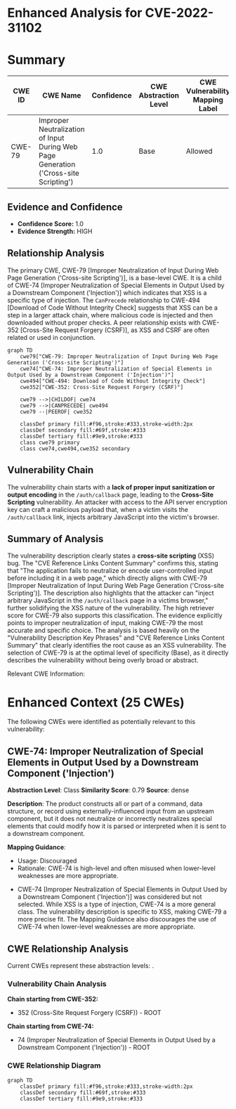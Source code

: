 # Enhanced Analysis for CVE-2022-31102

# Summary
| CWE ID | CWE Name | Confidence | CWE Abstraction Level | CWE Vulnerability Mapping Label | CWE-Vulnerability Mapping Notes |
|---|---|---|---|---|---|
| CWE-79 | Improper Neutralization of Input During Web Page Generation ('Cross-site Scripting') | 1.0 | Base | Allowed | Primary CWE |

## Evidence and Confidence

*   **Confidence Score:** 1.0
*   **Evidence Strength:** HIGH

## Relationship Analysis
The primary CWE, CWE-79 [Improper Neutralization of Input During Web Page Generation ('Cross-site Scripting')], is a base-level CWE. It is a child of CWE-74 [Improper Neutralization of Special Elements in Output Used by a Downstream Component ('Injection')] which indicates that XSS is a specific type of injection. The `CanPrecede` relationship to CWE-494 [Download of Code Without Integrity Check] suggests that XSS can be a step in a larger attack chain, where malicious code is injected and then downloaded without proper checks. A peer relationship exists with CWE-352 [Cross-Site Request Forgery (CSRF)], as XSS and CSRF are often related or used in conjunction.

```mermaid
graph TD
    cwe79["CWE-79: Improper Neutralization of Input During Web Page Generation ('Cross-site Scripting')"]
    cwe74["CWE-74: Improper Neutralization of Special Elements in Output Used by a Downstream Component ('Injection')"]
    cwe494["CWE-494: Download of Code Without Integrity Check"]
    cwe352["CWE-352: Cross-Site Request Forgery (CSRF)"]
    
    cwe79 -->|CHILDOF| cwe74
    cwe79 -->|CANPRECEDE| cwe494
    cwe79 --|PEEROF| cwe352
    
    classDef primary fill:#f96,stroke:#333,stroke-width:2px
    classDef secondary fill:#69f,stroke:#333
    classDef tertiary fill:#9e9,stroke:#333
    class cwe79 primary
    class cwe74,cwe494,cwe352 secondary
```

## Vulnerability Chain
The vulnerability chain starts with a **lack of proper input sanitization or output encoding** in the `/auth/callback` page, leading to the **Cross-Site Scripting** vulnerability. An attacker with access to the API server encryption key can craft a malicious payload that, when a victim visits the `/auth/callback` link, injects arbitrary JavaScript into the victim's browser.

## Summary of Analysis
The vulnerability description clearly states a **cross-site scripting** (XSS) bug. The "CVE Reference Links Content Summary" confirms this, stating that "The application fails to neutralize or encode user-controlled input before including it in a web page," which directly aligns with CWE-79 [Improper Neutralization of Input During Web Page Generation ('Cross-site Scripting')]. The description also highlights that the attacker can "inject arbitrary JavaScript in the `/auth/callback` page in a victims browser," further solidifying the XSS nature of the vulnerability. The high retriever score for CWE-79 also supports this classification. The evidence explicitly points to improper neutralization of input, making CWE-79 the most accurate and specific choice.
The analysis is based heavily on the "Vulnerability Description Key Phrases" and "CVE Reference Links Content Summary" that clearly identifies the root cause as an XSS vulnerability.
The selection of CWE-79 is at the optimal level of specificity (Base), as it directly describes the vulnerability without being overly broad or abstract.

Relevant CWE Information:
# Enhanced Context (25 CWEs)
The following CWEs were identified as potentially relevant to this vulnerability:

## CWE-74: Improper Neutralization of Special Elements in Output Used by a Downstream Component ('Injection')
**Abstraction Level**: Class
**Similarity Score**: 0.79
**Source**: dense

**Description**:
The product constructs all or part of a command, data structure, or record using externally-influenced input from an upstream component, but it does not neutralize or incorrectly neutralizes special elements that could modify how it is parsed or interpreted when it is sent to a downstream component.

**Mapping Guidance**:
- Usage: Discouraged
- Rationale: CWE-74 is high-level and often misused when lower-level weaknesses are more appropriate.

*   CWE-74 [Improper Neutralization of Special Elements in Output Used by a Downstream Component ('Injection')] was considered but not selected. While XSS is a type of injection, CWE-74 is a more general class. The vulnerability description is specific to XSS, making CWE-79 a more precise fit. The Mapping Guidance also discourages the use of CWE-74 when lower-level weaknesses are more appropriate.


## CWE Relationship Analysis

Current CWEs represent these abstraction levels: .


### Vulnerability Chain Analysis

**Chain starting from CWE-352:**
- 352 (Cross-Site Request Forgery (CSRF)) - ROOT


**Chain starting from CWE-74:**
- 74 (Improper Neutralization of Special Elements in Output Used by a Downstream Component ('Injection')) - ROOT



### CWE Relationship Diagram

```mermaid
graph TD
    classDef primary fill:#f96,stroke:#333,stroke-width:2px
    classDef secondary fill:#69f,stroke:#333
    classDef tertiary fill:#9e9,stroke:#333
```